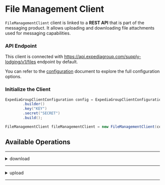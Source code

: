 # File Management Client
`FileManagementClient` client is linked to a **REST API** that is part of the messaging product. It allows uploading and downloading file attachments used for messaging capabilities.

### API Endpoint
This client is connected with https://api.expediagroup.com/supply-lodging/v1/files endpoint by default.

You can refer to the [configuration]() document to explore the full configuration options.

### Initialize the Client
```java
ExpediaGroupClientConfiguration config = ExpediaGroupClientConfiguration
        .builder()
        .key("KEY")
        .secret("SECRET")
        .build();

FileManagementClient fileManagementClient = new FileManagementClient(config);
```

## Available Operations

<hr />
<details>
   <summary>download</summary>
<br />

**Summary:** Download attachments from a specific message resource.

**Example:**
```java
try (BufferedOutputStream bos = new BufferedOutputStream(new FileOutputStream(new File("image.png")))) {
    var downloadedAttachment = client.download("f97e884e-6caf-4bee-8b83-32a7cb96daa8", "messageId", "63363feb-2370-4cca-8b85-232597ff7438");
    bos.write(downloadedAttachment);
} catch (IOException e) {
    e.printStackTrace();
}
```
</details>

<hr />

<details>
   <summary>upload</summary>

<br />

**Summary:** used to upload file to a message resource and get identifier associated to it.

**Example:**
```java
File file = new File("image.png");
var response = client.upload(file, "messageThreadId", "5b3423da-af09-485a-9490-95b4452fbca0");
System.out.println(response);
```
</details>

<hr />
